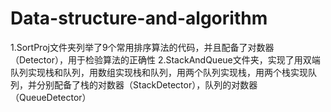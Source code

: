 # Data-structure-and-algorithm
1.SortProj文件夹列举了9个常用排序算法的代码，并且配备了对数器（Detector），用于检验算法的正确性
2.StackAndQueue文件夹，实现了用双端队列实现栈和队列，用数组实现栈和队列，用两个队列实现栈，用两个栈实现队列，并分别配备了栈的对数器（StackDetector），队列的对数器（QueueDetector）
